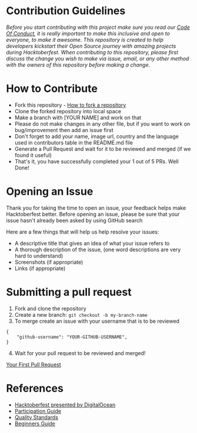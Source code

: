 # Contribution Guidelines

_Before you start contributing with this project make sure you read our [Code Of Conduct](https://github.com/Techsahead/College-Connect/blob/main/Code%20Of%20Conduct.md), it is really important to make this inclusive and open to everyone, to make it awesome. This repository is created to help developers kickstart their Open Source journey with amazing projects during Hacktoberfest. When contributing to this repository, please first discuss the change you wish to make via issue, email, or any other method with the owners of this repository before making a change._


# How to Contribute
- Fork this repository - [How to fork a repository](https://services.github.com/on-demand/intro-to-github/create-pull-request)
- Clone the forked repository into local space
- Make a branch with [YOUR NAME] and work on that
- Please do not make changes in any other file, but if you want to work on bug/improvement then add an issue first
- Don't forget to add your name, image url, country and the language used in contributors table in the README.md file
- Generate a Pull Request and wait for it to be reviewed and merged (if we found it useful)
- That's it, you have successfully completed your 1 out of 5 PRs. Well Done!

# Opening an Issue

Thank you for taking the time to open an issue, your feedback helps make Hacktoberfest better. Before opening an issue, please be sure that your issue hasn't already been asked by using GitHub search

Here are a few things that will help us help resolve your issues:

- A descriptive title that gives an idea of what your issue refers to
- A thorough description of the issue, (one word descriptions are very hard to understand)
- Screenshots (if appropriate)
- Links (if appropriate)

# Submitting a pull request

1. Fork and clone the repository
2. Create a new branch: `git checkout -b my-branch-name`
3. To merge create an issue with your username that is to be reviewed
```
{
    "github-username": "YOUR-GITHUB-USERNAME",
}
```
4. Wait for your pull request to be reviewed and merged!

[Your First Pull Request](https://hacktoberfest.digitalocean.com/resources)

# References

- [Hacktoberfest presented by DigitalOcean](https://hacktoberfest.digitalocean.com/)
- [Participation Guide](https://hacktoberfest.digitalocean.com/resources/participation)
- [Quality Standards](https://hacktoberfest.digitalocean.com/resources/qualitystandards)
- [Beginners Guide](https://hacktoberfest.digitalocean.com/resources/beginners)

